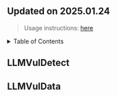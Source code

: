 ## Updated on 2025.01.24
> Usage instructions: [here](./docs/README.md#usage)

<details>
  <summary>Table of Contents</summary>
  <ol>
    <li><a href=#LLMVulDetect>LLMVulDetect</a></li>
    <li><a href=#LLMVulData>LLMVulData</a></li>
  </ol>
</details>

## LLMVulDetect


## LLMVulData



